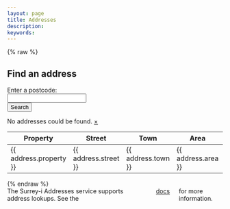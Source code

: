 ```yaml
---
layout: page
title: Addresses
description: 
keywords: 
---
```


{% raw %}
<section ng-app="addressesApp" class="addresses-app">
  <div ng-controller="AddressesController as ctl">
    <h2>Find an address</h2>
    <form ng-submit="addressSearch(item, $event)" class="addresses-form">
      <label>Enter a postcode:</label>
      <div class="input-group row">
        <div class="columns large-9">
          <div class="row collapse">
            <div class="columns small-9">
              <input type="text" name="address_search" ng-model="addresses.search"/>
            </div>
            <div class="columns small-3">
              <button class="button postfix" ng-click="addressSearch(item, $event)">Search</button>
            </div>
          </div>
        </div>
      </div>
    </form>
    <div ng-cloak>
      <div class="columns large-9">
        <div ng-show="addresses.isShowMessage" data-alert class="alert-box warning round">
          No addresses could be found.
          <a href="#" class="close">&times;</a>
        </div>
      </div>
      <table class="table" ng-show="addresses.data.length > 0">
        <thead>
            <tr>
            <th>Property</th>
            <th>Street</th>
            <th>Town</th>
            <th>Area</th>
            <th>Postcode</th>
            <th>UPRN</th>
            </tr>
        </thead>
        <tbody>
            <tr ng-repeat="address in addresses.data">
            <td>{{ address.property }}</td>
            <td>{{ address.street }}</td>
            <td>{{ address.town }}</td>
            <td>{{ address.area }}</td>
            <td>{{ address.postcode }}</td>
            <td>{{ address.uprn }}</td>
            </tr>
        </tbody>
      </table>
    </div>
  </div>
</section>
{% endraw %}


<div class="columns large-9">
The Surrey-i Addresses service supports address lookups. See the <a href="{{ site.baseurl }}/documentation.html">docs</a> for more information.
</div>